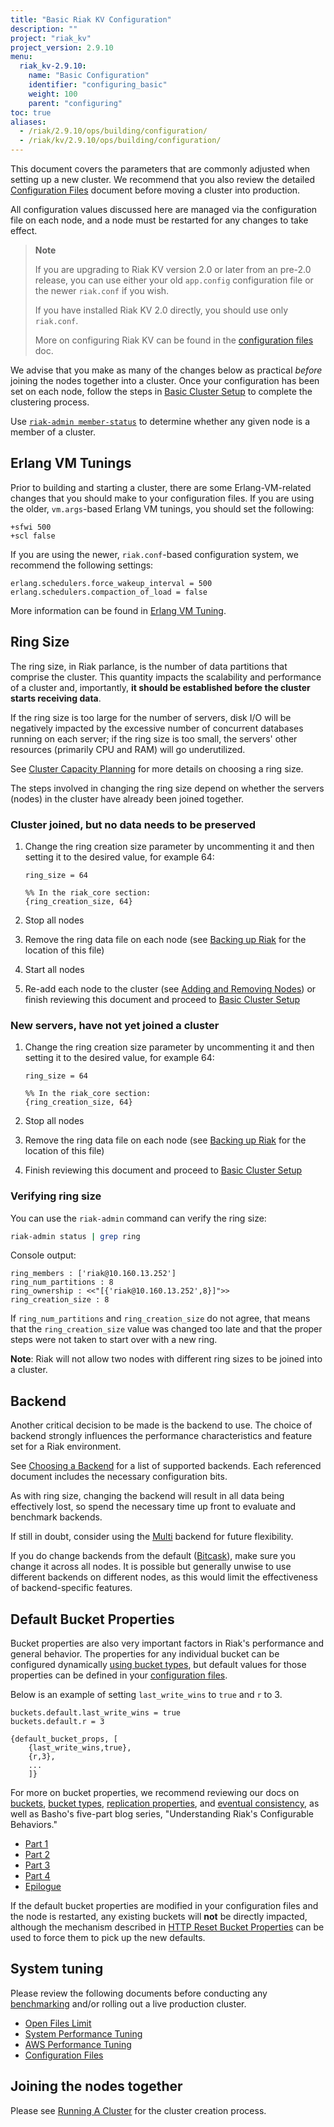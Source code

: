 ```yaml
---
title: "Basic Riak KV Configuration"
description: ""
project: "riak_kv"
project_version: 2.9.10
menu:
  riak_kv-2.9.10:
    name: "Basic Configuration"
    identifier: "configuring_basic"
    weight: 100
    parent: "configuring"
toc: true
aliases:
  - /riak/2.9.10/ops/building/configuration/
  - /riak/kv/2.9.10/ops/building/configuration/
---
```


[config reference]: {{<baseurl>}}riak/kv/2.9.10/configuring/reference
[use running cluster]: {{<baseurl>}}riak/kv/2.9.10/using/running-a-cluster
[use admin riak-admin#member-status]: {{<baseurl>}}riak/kv/2.9.10/using/admin/riak-admin/#member-status
[perf erlang]: {{<baseurl>}}riak/kv/2.9.10/using/performance/erlang
[plan start]: {{<baseurl>}}riak/kv/2.9.10/setup/planning/start
[plan best practices]: {{<baseurl>}}riak/kv/2.9.10/setup/planning/best-practices
[cluster ops backup]: {{<baseurl>}}riak/kv/2.9.10/using/cluster-operations/backing-up
[cluster ops add remove node]: {{<baseurl>}}riak/kv/2.9.10/using/cluster-operations/adding-removing-nodes
[plan backend]: {{<baseurl>}}riak/kv/2.9.10/setup/planning/backend
[plan backend multi]: {{<baseurl>}}riak/kv/2.9.10/setup/planning/backend/multi
[plan backend bitcask]: {{<baseurl>}}riak/kv/2.9.10/setup/planning/backend/bitcask
[usage bucket types]: {{<baseurl>}}riak/kv/2.9.10/developing/usage/bucket-types
[apps replication properties]: {{<baseurl>}}riak/kv/2.9.10/developing/app-guide/replication-properties
[concept buckets]: {{<baseurl>}}riak/kv/2.9.10/learn/concepts/buckets
[concept eventual consistency]: {{<baseurl>}}riak/kv/2.9.10/learn/concepts/eventual-consistency
[perf benchmark]: {{<baseurl>}}riak/kv/2.9.10/using/performance/benchmarking
[perf open files]: {{<baseurl>}}riak/kv/2.9.10/using/performance/open-files-limit
[perf index]: {{<baseurl>}}riak/kv/2.9.10/using/performance
[perf aws]: {{<baseurl>}}riak/kv/2.9.10/using/performance/amazon-web-services
[Cluster Capacity Planning]: {{<baseurl>}}riak/kv/2.9.10/setup/planning/cluster-capacity/#ring-size-number-of-partitions

This document covers the parameters that are commonly adjusted when
setting up a new cluster. We recommend that you also review the detailed
[Configuration Files][config reference] document before moving a cluster into
production.

All configuration values discussed here are managed via the
configuration file on each node, and a node must be restarted for any
changes to take effect.

> **Note**
>
> If you are upgrading to Riak KV version 2.0 or later from an pre-2.0
release, you can use either your old `app.config` configuration file or
the newer `riak.conf` if you wish.
>
> If you have installed Riak KV 2.0 directly, you should use only
`riak.conf`.
>
> More on configuring Riak KV can be found in the [configuration files][config reference]
doc.

We advise that you make as many of the changes below as practical
_before_ joining the nodes together into a cluster. Once your
configuration has been set on each node, follow the steps in [Basic Cluster Setup][use running cluster] to complete the clustering process.

Use [`riak-admin member-status`][use admin riak-admin#member-status]
to determine whether any given node is a member of a cluster.

## Erlang VM Tunings

Prior to building and starting a cluster, there are some
Erlang-VM-related changes that you should make to your configuration
files. If you are using the older, `vm.args`-based Erlang VM tunings,
you should set the following:

```vmargs
+sfwi 500
+scl false
```

If you are using the newer, `riak.conf`-based configuration system, we
recommend the following settings:

```riakconf
erlang.schedulers.force_wakeup_interval = 500
erlang.schedulers.compaction_of_load = false
```

More information can be found in [Erlang VM Tuning][perf erlang].

## Ring Size

The ring size, in Riak parlance, is the number of data partitions that
comprise the cluster. This quantity impacts the scalability and
performance of a cluster and, importantly, **it should be established
before the cluster starts receiving data**.

If the ring size is too large for the number of servers, disk I/O will
be negatively impacted by the excessive number of concurrent databases
running on each server; if the ring size is too small, the servers' other
resources (primarily CPU and RAM) will go underutilized.

See [Cluster Capacity Planning] for more details on choosing a ring size.

The steps involved in changing the ring size depend on whether the
servers (nodes) in the cluster have already been joined together.

### Cluster joined, but no data needs to be preserved

1.  Change the ring creation size parameter by uncommenting it and then
setting it to the desired value, for example 64:

    ```riakconf
    ring_size = 64
    ```

    ```appconfig
    %% In the riak_core section:
    {ring_creation_size, 64}
    ```

2.  Stop all nodes
3.  Remove the ring data file on each node (see [Backing up Riak][cluster ops backup] for the location of this file)
4.  Start all nodes
5.  Re-add each node to the cluster (see [Adding and Removing Nodes][cluster ops add remove node]) or finish reviewing this document and proceed to [Basic Cluster Setup][use running cluster]

### New servers, have not yet joined a cluster

1.  Change the ring creation size parameter by uncommenting it and then
setting it to the desired value, for example 64:

    ```riakconf
    ring_size = 64
    ```

    ```appconfig
    %% In the riak_core section:
    {ring_creation_size, 64}
    ```

2.  Stop all nodes
3.  Remove the ring data file on each node (see [Backing up Riak][cluster ops backup] for
the location of this file)
4.  Finish reviewing this document and proceed to [Basic Cluster Setup][use running cluster]

### Verifying ring size

You can use the `riak-admin` command can verify the ring size:

```bash
riak-admin status | grep ring
```

Console output:

```
ring_members : ['riak@10.160.13.252']
ring_num_partitions : 8
ring_ownership : <<"[{'riak@10.160.13.252',8}]">>
ring_creation_size : 8
```

If `ring_num_partitions` and `ring_creation_size` do not agree, that
means that the `ring_creation_size` value was changed too late and that
the proper steps were not taken to start over with a new ring.

**Note**: Riak will not allow two nodes with different ring sizes to be
joined into a cluster.

## Backend

Another critical decision to be made is the backend to use. The choice
of backend strongly influences the performance characteristics and
feature set for a Riak environment.

See [Choosing a Backend][plan backend] for a list of supported backends. Each
referenced document includes the necessary configuration bits.

As with ring size, changing the backend will result in all data being
effectively lost, so spend the necessary time up front to evaluate and
benchmark backends.

If still in doubt, consider using the [Multi][plan backend multi] backend for future
flexibility.

If you do change backends from the default ([Bitcask][plan backend bitcask]), make sure you change it across all nodes. It is possible but generally unwise to use different backends on different nodes, as this would limit the
effectiveness of backend-specific features.

## Default Bucket Properties

Bucket properties are also very important factors in Riak's performance
and general behavior. The properties for any individual bucket can be
configured dynamically [using bucket types][usage bucket types], but default values for those properties can be defined in your [configuration files][config reference].

Below is an example of setting `last_write_wins` to `true` and `r` to 3.

```riakconf
buckets.default.last_write_wins = true
buckets.default.r = 3
```

```appconfig
{default_bucket_props, [
    {last_write_wins,true},
    {r,3},
    ...
    ]}
```

For more on bucket properties, we recommend reviewing our docs on
[buckets][concept buckets], [bucket types][usage bucket types], [replication properties][apps replication properties], and [eventual consistency][concept eventual consistency], as well as Basho's five-part blog series, "Understanding Riak's Configurable Behaviors."

* [Part 1](https://riak.com/understanding-riaks-configurable-behaviors-part-1/)
* [Part 2](https://riak.com/riaks-config-behaviors-part-2/)
* [Part 3](https://riak.com/riaks-config-behaviors-part-3/)
* [Part 4](https://riak.com/riaks-config-behaviors-part-4/)
* [Epilogue](https://riak.com/riaks-config-behaviors-epilogue/)

If the default bucket properties are modified in your configuration
files and the node is restarted, any existing buckets will **not** be
directly impacted, although the mechanism described in [HTTP Reset Bucket Properties]({{<baseurl>}}riak/kv/2.9.10/developing/api/http/reset-bucket-props) can be used to force them to pick up the new
defaults.

## System tuning

Please review the following documents before conducting any
[benchmarking][perf benchmark] and/or rolling out a live production
cluster.

* [Open Files Limit][perf open files]
* [System Performance Tuning][perf index]
* [AWS Performance Tuning][perf aws]
* [Configuration Files][config reference]

## Joining the nodes together

Please see [Running A Cluster][use running cluster] for the cluster creation process.

